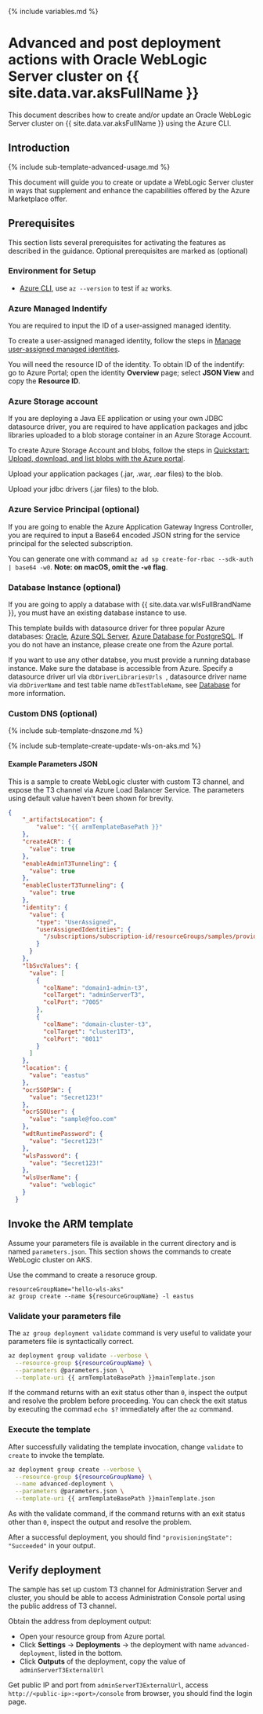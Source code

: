 <!--
Copyright (c) 2021, Oracle and/or its affiliates.
Licensed under the Universal Permissive License v 1.0 as shown at https://oss.oracle.com/licenses/upl.
-->

{% include variables.md %}

# Advanced and post deployment actions with Oracle WebLogic Server cluster on {{ site.data.var.aksFullName }}

This document describes how to create and/or update an Oracle WebLogic Server cluster on {{ site.data.var.aksFullName }} using the Azure CLI.

## Introduction

{% include sub-template-advanced-usage.md %}

This document will guide you to create or update a WebLogic Server cluster in ways that supplement and enhance the capabilities offered by the Azure Marketplace offer.

## Prerequisites

This section lists several prerequisites for activating the features as described in the guidance.  Optional prerequisites are marked as (optional)

### Environment for Setup

* [Azure CLI](https://docs.microsoft.com/en-us/cli/azure), use `az --version` to test if `az` works.

### Azure Managed Indentify

You are required to input the ID of a user-assigned managed identity. 

To create a user-assigned managed identity, follow the steps in [Manage user-assigned managed identities](https://docs.microsoft.com/en-us/azure/active-directory/managed-identities-azure-resources/how-to-manage-ua-identity-portal).

You will need the resource ID of the identity. To obtain ID of the indentify: go to Azure Portal; open the identity **Overview** page; select **JSON View** and copy the **Resource ID**.

### Azure Storage account 

If you are deploying a Java EE application or using your own JDBC datasource driver, you are required to 
have application packages and jdbc libraries uploaded to a blob storage container in an Azure Storage Account.

To create Azure Storage Account and blobs, follow the steps in [Quickstart: Upload, download, and list blobs with the Azure portal](https://docs.microsoft.com/en-us/azure/storage/blobs/storage-quickstart-blobs-portal).

Upload your application packages (.jar, .war, .ear files) to the blob.

Upload your jdbc drivers (.jar files) to the blob.

### Azure Service Principal (optional)

If you are going to enable the Azure Application Gateway Ingress Controller, you are required to input a Base64 encoded JSON string for the service principal for the selected subscription.

You can generate one with command `az ad sp create-for-rbac --sdk-auth | base64 -w0`.  **Note: on macOS, omit the `-w0` flag**.

### Database Instance (optional)

If you are going to apply a database with {{ site.data.var.wlsFullBrandName }},
you must have an existing database instance to use.

This template builds with datasource driver for three popular Azure databases: [Oracle](https://ms.portal.azure.com/#blade/Microsoft_Azure_Marketplace/MarketplaceOffersBlade/selectedMenuItemId/home/searchQuery/oracle%20database), 
[Azure SQL Server](https://docs.microsoft.com/en-us/azure/azure-sql/), [Azure Database for PostgreSQL](https://docs.microsoft.com/en-us/azure/azure-sql/database/single-database-create-quickstart?WT.mc_id=gallery&tabs=azure-portal).  If you do not have an instance, please create one from the Azure portal. 

If you want to use any other databse, you must provide a running database instance.
Make sure the database is accessible from Azure. Specify a datasource driver url via `dbDriverLibrariesUrls `, datasource driver name via `dbDriverName` and test table name `dbTestTableName`, see [Database](https://oracle.github.io/weblogic-kubernetes-operator/userguide/aks/#database) for more information.

### Custom DNS (optional)

{% include sub-template-dnszone.md %}

{% include sub-template-create-update-wls-on-aks.md %} 

#### Example Parameters JSON

This is a sample to create WebLogic cluster with custom T3 channel, and expose the T3 channel via Azure Load Balancer Service. 
The parameters using default value haven't been shown for brevity.

```json
{
    "_artifactsLocation": {
        "value": "{{ armTemplateBasePath }}"
    },
    "createACR": {
      "value": true
    },
    "enableAdminT3Tunneling": {
      "value": true
    },
    "enableClusterT3Tunneling": {
      "value": true
    },
    "identity": {
      "value": {
        "type": "UserAssigned",
        "userAssignedIdentities": {
          "/subscriptions/subscription-id/resourceGroups/samples/providers/Microsoft.ManagedIdentity/userAssignedIdentities/azure_wls_aks": {}
        }
      }
    },
    "lbSvcValues": {
      "value": [
        {
          "colName": "domain1-admin-t3",
          "colTarget": "adminServerT3",
          "colPort": "7005"
        },
        {
          "colName": "domain-cluster-t3",
          "colTarget": "cluster1T3",
          "colPort": "8011"
        }
      ]
    },
    "location": {
      "value": "eastus"
    },
    "ocrSSOPSW": {
      "value": "Secret123!"
    },
    "ocrSSOUser": {
      "value": "sample@foo.com"
    },
    "wdtRuntimePassword": {
      "value": "Secret123!"
    },
    "wlsPassword": {
      "value": "Secret123!"
    },
    "wlsUserName": {
      "value": "weblogic"
    }
  }
```

## Invoke the ARM template

Assume your parameters file is available in the current directory and is named `parameters.json`. 
This section shows the commands to create WebLogic cluster on AKS.

Use the command to create a resoruce group.

```shell
resourceGroupName="hello-wls-aks"
az group create --name ${resourceGroupName} -l eastus
```

### Validate your parameters file

The `az group deployment validate` command is very useful to validate your parameters file is syntactically correct.

```bash
az deployment group validate --verbose \
  --resource-group ${resourceGroupName} \
  --parameters @parameters.json \
  --template-uri {{ armTemplateBasePath }}mainTemplate.json
```

If the command returns with an exit status other than `0`, inspect the output and resolve the problem before proceeding.  You can check the exit status by executing the commad `echo $?` immediately after the `az` command.

### Execute the template

After successfully validating the template invocation, change `validate` to `create` to invoke the template.

```bash
az deployment group create --verbose \
  --resource-group ${resourceGroupName} \
  --name advanced-deployment \
  --parameters @parameters.json \
  --template-uri {{ armTemplateBasePath }}mainTemplate.json
```

As with the validate command, if the command returns with an exit status other than `0`, inspect the output and resolve the problem.

After a successful deployment, you should find `"provisioningState": "Succeeded"` in your output.


## Verify deployment

The sample has set up custom T3 channel for Administration Server and cluster, you should be able to access Administration Console portal 
using the public address of T3 channel.

Obtain the address from deployment output:

  - Open your resource group from Azure portal.
  - Click **Settings** -> **Deployments** -> the deployment with name `advanced-deployment`, listed in the bottom.
  - Click **Outputs** of the deployment, copy the value of `adminServerT3ExternalUrl`

Get public IP and port from `adminServerT3ExternalUrl`, access `http://<public-ip>:<port>/console` from browser, you should find the login page.
